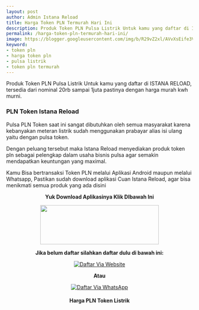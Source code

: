 ```yaml
---
layout: post
author: Admin Istana Reload
title: Harga Token PLN Termurah Hari Ini
description: Produk Token PLN Pulsa Listrik Untuk kamu yang daftar di ISTANA RELOAD, tersedia dari nominal 20rb sampai 1juta pastinya dengan harga murah kwh murni.
permalink: /harga-token-pln-termurah-hari-ini/
image: https://blogger.googleusercontent.com/img/b/R29vZ2xl/AVvXsEife3Vwd0nE7oPrtmtGBl1BqYtqlMyn6qqmqSLyDgrilmYvX1p-rQQsA5qPPWhzbEKb6vfIysXEVXS9vqzrnJ0doeP4_yIymJHVJJoNFNPN1h-e3zP9EgZT4pRRI9SUu3qGS3fDSy_WWqM4BvgMitJUU-NJixMgHGpoxO-EDnsFsJls5Z-p1AeMMGuaKQ/s1600/token%20pln%20istana%20reload.jpg
keyword: 
- token pln
- harga token pln
- pulsa listrik
- token pln termurah
---
```

<p>Produk Token PLN Pulsa Listrik Untuk kamu yang daftar di ISTANA RELOAD, tersedia dari nominal 20rb sampai 1juta pastinya dengan harga murah kwh murni.</p>
<h3>PLN Token Istana Reload</h3>
<p>Pulsa PLN Token saat ini sangat dibutuhkan oleh semua masyarakat karena kebanyakan meteran listrik sudah menggunakan prabayar alias isi ulang yaitu dengan pulsa token.</p>
<p>Dengan peluang tersebut maka Istana Reload menyediakan produk token pln sebagai pelengkap dalam usaha bisnis pulsa agar semakin mendapatkan keuntungan yang maximal.</p>
<p>Kamu Bisa bertransaksi Token PLN melalui Aplikasi Android maupun melalui Whatsapp, Pastikan sudah download aplikasi Cuan Istana Reload, agar bisa menikmati semua produk yang ada disini</p>
<p style="text-align: center;"><b>Yuk Download Aplikasinya Klik DIbawah Ini</b></p>
<div class="separator" style="clear: both; text-align: center;"><a href="https://s.id/IRplaystore" style="margin-left: 1em; margin-right: 1em;" target="_blank"><img border="0" data-original-height="165" data-original-width="500" height="106" src="https://blogger.googleusercontent.com/img/b/R29vZ2xl/AVvXsEgtMuLnRz-xIV4WBo7jReAfDNfyQQsWDAKuBNp4r_GKtIiGLhfsvCbtN4sRSMtib5jNVrH1aLorHjelF1cqg5I7xBJrwjG0bHh7eVcfUuGF-_iHbpw2SZ6wkNVdAkeCS4kGC0vj4XpO1RmRpVLNzJ29Z-hasCMLkVqnMLianoz5AdphvtBTgbvw7Ip-w5A/s320/ezgif-2-0ab7bb90e0.gif" width="320" /></a></div>
<p style="text-align: center;"><b>Jika belum daftar silahkan daftar dulu di bawah ini:</b></p>
<div align="center"><a href="javascript:void(0);" onclick="Bukaregis()"><img alt="Daftar Via Website" src="https://blogger.googleusercontent.com/img/b/R29vZ2xl/AVvXsEj80fBU4vz8p8pBqdzlD1B6Gl6RQ0NMiLBHmBW4IO0iCBgEtMM-EGzI5ytvynZj9jjMmySpwuDLjN29M7dBwj3hCuMr2EizfLNBdWaoehQobMTA-dj_ux1NueKa89X8Z7bSP6HSWGWrGTNZO2iQ919VsunpxlL9uHM1zPzjkmogqGzkoDMlh88YOTJCt1w/s250/Picsart_23-12-04_05-04-16-865.png" title="Daftar Via Website" /></a></div>
<p style="text-align: center;"><b>Atau</b></p>
<div align="center"><a href="javascript:void(0);" onclick="openModal()"><img alt="Daftar Via WhatsApp" src="https://gambar.unduh.me/daftarwa.png" title="Daftar Via WhatsApp" /></a></div>


<h4 style="clear: both; text-align: center;">Harga PLN Token Listrik<br />
<script src="https://istanareload.co.id/tanggal.js" type="text/javascript"></script></h4><br />
<script src="https://istanareload.co.id/harga.php?type=js&amp;lvl=RS&amp;up=25&amp;cttn=PLN" type="text/javascript"></script>
